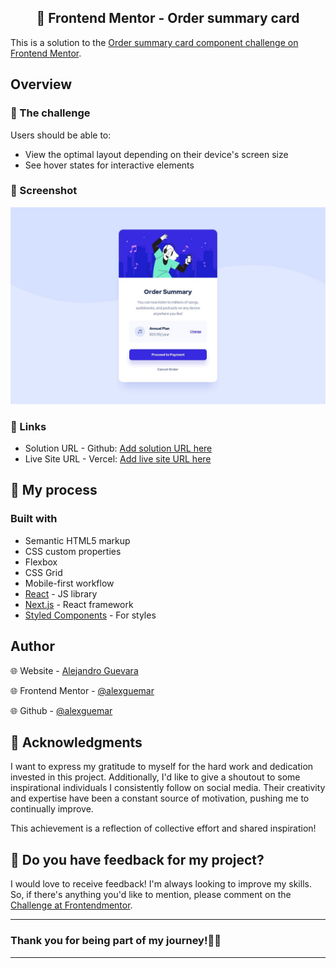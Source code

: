 <div align="center">
<h2>🎯 Frontend Mentor - Order summary card </h2>
</div>

This is a solution to the [Order summary card component challenge on Frontend Mentor](https://www.frontendmentor.io/challenges/order-summary-component-QlPmajDUj).

## Overview

### 📁 The challenge

Users should be able to:

- View the optimal layout depending on their device's screen size
- See hover states for interactive elements

### 📸 Screenshot

![Catura de pantalla de la solución](./assets/design/desktop-design.jpg)

### 🔗 Links

- Solution URL - Github: [Add solution URL here](https://github.com/alexguemar/frontendmentor-order-summary)
- Live Site URL - Vercel: [Add live site URL here](https://frontendmentor-nft-preview-card-six.vercel.app/)

## 🚀 My process

### Built with

- Semantic HTML5 markup
- CSS custom properties
- Flexbox
- CSS Grid
- Mobile-first workflow
- [React](https://reactjs.org/) - JS library
- [Next.js](https://nextjs.org/) - React framework
- [Styled Components](https://styled-components.com/) - For styles

## Author

🌐 Website - [Alejandro Guevara](https://www.frontendmentor.io/profile/alexguemar)

🌐 Frontend Mentor - [@alexguemar](https://www.frontendmentor.io/profile/alexguemar)

🌐 Github - [@alexguemar](https://github.com/alexguemar)

## 🌟 Acknowledgments

I want to express my gratitude to myself for the hard work and dedication invested in this project. Additionally, I'd like to give a shoutout to some inspirational individuals I consistently follow on social media. Their creativity and expertise have been a constant source of motivation, pushing me to continually improve.

This achievement is a reflection of collective effort and shared inspiration!

## 🤗 Do you have feedback for my project?

I would love to receive feedback! I'm always looking to improve my skills. So, if there's anything you'd like to mention, please comment on the [Challenge at Frontendmentor](https://www.frontendmentor.io/solutions/nft-preview-card-wIevA2vqwM).

---

### **Thank you for being part of my journey!🌟🙌**

---
